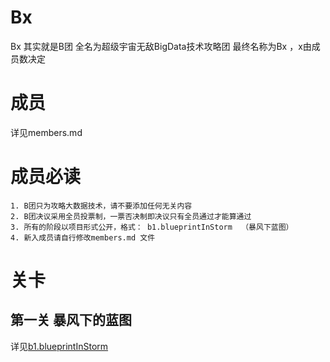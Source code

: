 # Bx
Bx 其实就是B团
全名为超级宇宙无敌BigData技术攻略团
最终名称为Bx ，x由成员数决定


# 成员
详见members.md


# 成员必读
    1. B团只为攻略大数据技术，请不要添加任何无关内容
    2. B团决议采用全员投票制，一票否决制即决议只有全员通过才能算通过
    3. 所有的阶段以项目形式公开，格式： b1.blueprintInStorm  （暴风下蓝图）
    4. 新入成员请自行修改members.md 文件


# 关卡
## 第一关 暴风下的蓝图
详见[b1.blueprintInStorm](https://github.com/hyd-raiders/b1.blueprintInStorm)